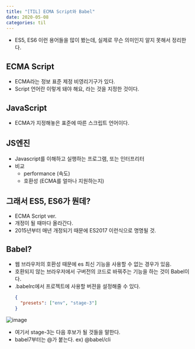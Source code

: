 ```yaml
---
title: "[TIL] ECMA Script와 Babel"
date: 2020-05-08
categories: til
---
```


- ES5, ES6 이런 용어들을 많이 봤는데, 실제로 무슨 의미인지 알지 못해서 정리한다.

## ECMA Script
- ECMA라는 정보 표준 제정 비영리기구가 있다.
- Script 언어란 이렇게 돼야 해요, 라는 것을 지정한 것이다.

## JavaScript
- ECMA가 지정해놓은 표준에 따른 스크립트 언어이다.

## JS엔진
- Javascript를 이해하고 실행하는 프로그램, 또는 인터프리터
- 비교
  - performance (속도)
  - 호환성 (ECMA를 얼마나 지원하는지)

## 그래서 ES5, ES6가 뭔데?
- ECMA Script ver.
- 개정이 될 때마다 올라간다.
- 2015년부터 매년 개정되기 때문에 ES2017 이런식으로 명명될 것.

## Babel?
- 웹 브라우저의 호환성 때문에 es 최신 기능을 사용할 수 없는 경우가 있음.
- 호환되지 않는 브라우저에서 구버전의 코드로 바꿔주는 기능을 하는 것이 Babel이다.
- .babelrc에서 프로젝트에 사용할 버젼을 설정해줄 수 있다.
  ```json
  {
    "presets": ["env", "stage-3"]
  }

![image](https://user-images.githubusercontent.com/41617388/81393508-74738280-915b-11ea-9e00-34894a54b1c0.png)
- 여기서 stage-3는 다음 후보가 될 것들을 말한다.
- babel7부터는 @가 붙는다. ex) @babel/cli

